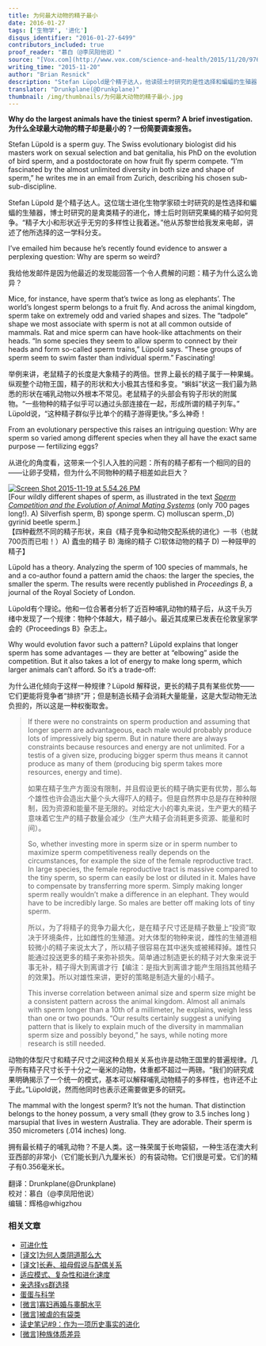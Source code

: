 ```yaml
---
title: 为何最大动物的精子最小
date: 2016-01-27
tags: ['生物学', '进化']
disqus_identifier: "2016-01-27-6499"
contributors_included: true
proof_reader: "慕白（@李凤阳他说）"
source: "[Vox.com](http://www.vox.com/science-and-health/2015/11/20/9768864/largest-animals-have-the-tiniest-sperm)"
writing_time: "2015-11-20"
author: "Brian Resnick"
description: "Stefan Lüpold是个精子达人，他读硕士时研究的是性选择和蝙蝠的生殖器，博士时研究的是禽类精子的进化，博士后则研究果蝇精子之间如何竞争。Lüpold和他的合作者分析了近百种哺乳动物的精子后发现：物种个体越大，精子越小。这是为什么呢？"
translator: "Drunkplane(@Drunkplane)"
thumbnail: /img/thumbnails/为何最大动物的精子最小.jpg
---
```


**Why do the largest animals have the tiniest sperm? A brief investigation.**  
**为什么全球最大动物的精子却是最小的？一份简要调查报告。**

Stefan Lüpold is a sperm guy. The Swiss evolutionary biologist did his masters work on sexual selection and bat genitalia, his PhD on the evolution of bird sperm, and a postdoctorate on how fruit fly sperm compete. “I’m fascinated by the almost unlimited diversity in both size and shape of sperm,” he writes me in an email from Zurich, describing his chosen sub-sub-discipline.

Stefan Lüpold 是个精子达人。这位瑞士进化生物学家硕士时研究的是性选择和蝙蝠的生殖器，博士时研究的是禽类精子的进化，博士后时则研究果蝇的精子如何竞争。“精子大小和形状近乎无穷的多样性让我着迷。”他从苏黎世给我发来电邮，讲述了他所选择的这一学科分支。

I’ve emailed him because he’s recently found evidence to answer a perplexing question: Why are sperm so weird?

我给他发邮件是因为他最近的发现能回答一个令人费解的问题：精子为什么这么诡异？

Mice, for instance, have sperm that’s twice as long as elephants’. The world’s longest sperm belongs to a fruit fly. And across the animal kingdom, sperm take on extremely odd and varied shapes and sizes. The “tadpole” shape we most associate with sperm is not at all common outside of mammals. Rat and mice sperm can have hook-like attachments on their heads. “In some species they seem to allow sperm to connect by their heads and form so-called sperm trains,” Lüpold says. “These groups of sperm seem to swim faster than individual sperm.” Fascinating!

举例来讲，老鼠精子的长度是大象精子的两倍。世界上最长的精子属于一种果蝇。纵观整个动物王国，精子的形状和大小极其古怪和多变。“蝌蚪”状这一我们最为熟悉的形状在哺乳动物以外根本不常见。老鼠精子的头部会有钩子形状的附属物。“一些物种的精子似乎可以通过头部连接在一起，形成所谓的精子列车。” Lüpold说，“这种精子群似乎比单个的精子游得更快。”多么神奇！

From an evolutionary perspective this raises an intriguing question: Why are sperm so varied among different species when they all have the exact same purpose — fertilizing eggs?

从进化的角度看，这带来一个引人入胜的问题：所有的精子都有一个相同的目的——让卵子受精，但为什么不同物种的精子相差如此巨大？

[![Screen Shot 2015-11-19 at 5.54.26 PM](https://headsalon.org/wordpress/wp-content/uploads/2016/01/Screen-Shot-2015-11-19-at-5.54.26-PM.png)](https://headsalon.org/wordpress/wp-content/uploads/2016/01/Screen-Shot-2015-11-19-at-5.54.26-PM.png)  
[Four wildly different shapes of sperm, as illustrated in the text [*Sperm Competition and the Evolution of Animal Mating Systems*](https://books.google.com/books?id=OIh4DX7tk_0C&pg=PA86&dq=animal+sperm+morphology&hl=en&sa=X&ved=0CDsQ6AEwBmoVChMIr6ug0cOdyQIVQdceCh3giAY8#v=onepage&q&f=false) (only 700 pages long!). A) Silverfish sperm, B) sponge sperm. C) molluscan sperm.,D) gyrinid beetle sperm.]  
【四种截然不同的精子形状，来自《精子竞争和动物交配系统的进化》一书（也就700页而已啦！）A) 蠹虫的精子 B) 海绵的精子 C)软体动物的精子 D) 一种豉甲的精子】

Lüpold has a theory. Analyzing the sperm of 100 species of mammals, he and a co-author found a pattern amid the chaos: the larger the species, the smaller the sperm. The results were recently published in *Proceedings B*, a journal of the Royal Society of London.

Lüpold有个理论。他和一位合著者分析了近百种哺乳动物的精子后，从这千头万绪中发现了一个规律：物种个体越大，精子越小。最近其成果已发表在伦敦皇家学会的《Proceedings B》杂志上。

Why would evolution favor such a pattern? Lüpold explains that longer sperm has some advantages — they are better at “elbowing” aside the competition. But it also takes a lot of energy to make long sperm, which larger animals can’t afford. So it’s a trade-off:

为什么进化倾向于这样一种规律？Lüpold 解释说，更长的精子具有某些优势——它们更能将竞争者“排挤”开；但是制造长精子会消耗大量能量，这是大型动物无法负担的，所以这是一种权衡取舍。


> If there were no constraints on sperm production and assuming that longer sperm are advantageous, each male would probably produce lots of impressively big sperm. But in nature there are always constraints because resources and energy are not unlimited. For a testis of a given size, producing bigger sperm thus means it cannot produce as many of them (producing big sperm takes more resources, energy and time).
> 
>  如果在精子生产方面没有限制，并且假设更长的精子确实更有优势，那么每个雄性也许会造出大量个头大得吓人的精子。但是自然界中总是存在种种限制，因为资源和能量不是无限的。对给定大小的睾丸来说，生产更大的精子意味着它生产的精子数量会减少（生产大精子会消耗更多资源、能量和时间）。
> 
>  So, whether investing more in sperm size or in sperm number to maximize sperm competitiveness really depends on the circumstances, for example the size of the female reproductive tract. In large species, the female reproductive tract is massive compared to the tiny sperm, so sperm can easily be lost or diluted in it. Males have to compensate by transferring more sperm. Simply making longer sperm really wouldn’t make a difference in an elephant. They would have to be incredibly large. So males are better off making lots of tiny sperm.
> 
>  所以，为了将精子的竞争力最大化，是在精子尺寸还是精子数量上“投资”取决于环境条件，比如雌性的生殖道。对大体型的物种来说，雌性的生殖道相较微小的精子来说太大了，所以精子很容易在其中迷失或被稀释掉。雄性只能通过投送更多的精子来弥补损失。简单通过制造更长的精子对大象来说于事无补，精子得大到离谱才行【编注：是指大到离谱才能产生阻挡其他精子的效果】。所以对雄性来讲，更好的策略是制造大量的小精子。
> 
>  This inverse correlation between animal size and sperm size might be a consistent pattern across the animal kingdom. Almost all animals with sperm longer than a 10th of a millimeter, he explains, weigh less than one or two pounds. “Our results certainly suggest a unifying pattern that is likely to explain much of the diversity in mammalian sperm size and possibly beyond,” he says, while noting more research is still needed.

动物的体型尺寸和精子尺寸之间这种负相关关系也许是动物王国里的普遍规律。几乎所有精子尺寸长于十分之一毫米的动物，体重都不超过一两磅。“我们的研究成果明确揭示了一个统一的模式，基本可以解释哺乳动物精子的多样性，也许还不止于此。”Lüpold说，然而他同时也表示还需要做更多的研究。

The mammal with the longest sperm? It’s not the human. That distinction belongs to the honey possum, a very small (they grow to 3.5 inches long ) marsupial that lives in western Australia. They are adorable. Their sperm is 350 micrometers (.014 inches) long.

拥有最长精子的哺乳动物？不是人类。这一殊荣属于长吻袋貂，一种生活在澳大利亚西部的非常小（它们能长到八九厘米长）的有袋动物。它们很是可爱。它们的精子有0.356毫米长。


翻译：Drunkplane(@Drunkplane)  
校对：慕白（@李凤阳他说）  
编辑：辉格@whigzhou


### 相关文章

* [可进化性](https://headsalon.org/archives/7772.html "可进化性")
* [[译文]为何人类阴道那么大](https://headsalon.org/archives/6570.html "[译文]为何人类阴道那么大")
* [[译文]长寿、祖母假说与配偶关系](https://headsalon.org/archives/6542.html "[译文]长寿、祖母假说与配偶关系")
* [适应模式、复杂性和进化速度](https://headsalon.org/archives/5630.html "适应模式、复杂性和进化速度")
* [亲选择vs群选择](https://headsalon.org/archives/5625.html "亲选择vs群选择")
* [蛋蛋与科学](https://headsalon.org/archives/6131.html "蛋蛋与科学")
* [[微言]寡妇再婚与睾酮水平](https://headsalon.org/archives/4925.html "[微言]寡妇再婚与睾酮水平")
* [[微言]被虐的有袋类](https://headsalon.org/archives/4923.html "[微言]被虐的有袋类")
* [读史笔记#9：作为一项历史事实的进化](https://headsalon.org/archives/4628.html "读史笔记#9：作为一项历史事实的进化")
* [[微言]种族体质差异](https://headsalon.org/archives/4437.html "[微言]种族体质差异")
